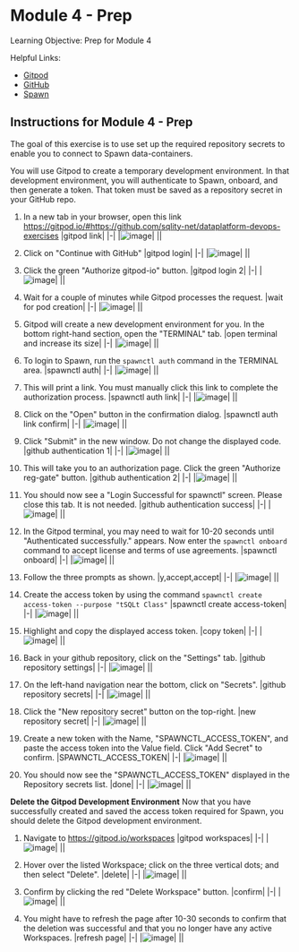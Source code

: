 # Module 4 - Prep
Learning Objective: Prep for Module 4

Helpful Links:
- [Gitpod](https://gitpod.io)
- [GitHub](https://github.com)
- [Spawn](https://spawn.cc)

## Instructions for Module 4 - Prep

The goal of this exercise is to use set up the required repository secrets to enable you to connect to Spawn data-containers.

You will use Gitpod to create a temporary development environment. In that development environment, you will authenticate to Spawn, onboard, and then generate a token. That token must be saved as a repository secret in your GitHub repo.

1. In a new tab in your browser, open this link https://gitpod.io/#https://github.com/sqlity-net/dataplatform-devops-exercises
   |gitpod link|
   |-|
   |![image](https://user-images.githubusercontent.com/298017/117911689-377d2700-b2ac-11eb-9d07-58bc6c39cdff.png)|
   ||

1. Click on "Continue with GitHub"
   |gitpod login|
   |-|
   |![image](https://user-images.githubusercontent.com/298017/117911925-93e04680-b2ac-11eb-88a7-b7d75c44b9b0.png)|
   ||

1. Click the green "Authorize gitpod-io" button.
   |gitpod login 2|
   |-|
   |![image](https://user-images.githubusercontent.com/298017/117911805-65fb0200-b2ac-11eb-8f1f-3d4f20691d5a.png)|
   ||

1. Wait for a couple of minutes while Gitpod processes the request.
   |wait for pod creation|
   |-|
   |![image](https://user-images.githubusercontent.com/298017/117911980-aa869d80-b2ac-11eb-9c19-4c973c72da44.png)|
   ||

1. Gitpod will create a new development environment for you. In the bottom right-hand section, open the "TERMINAL" tab.
   |open terminal and increase its size|
   |-|
   |![image](https://user-images.githubusercontent.com/298017/117912027-bf633100-b2ac-11eb-82b9-cfd4899f3dcf.png)|
   ||

1. To login to Spawn, run the `spawnctl auth` command in the TERMINAL area.
   |spawnctl auth|
   |-|
   |![image](https://user-images.githubusercontent.com/298017/117912083-d73ab500-b2ac-11eb-846b-aa8ea07da62b.png)|
   ||

1. This will print a link. You must manually click this link to complete the authorization process.
   |spawnctl auth link|
   |-|
   |![image](https://user-images.githubusercontent.com/298017/117912129-e91c5800-b2ac-11eb-84ab-164ef9ebac2b.png)|
   ||

1. Click on the "Open" button in the confirmation dialog.
   |spawnctl auth link confirm|
   |-|
   |![image](https://user-images.githubusercontent.com/298017/117912161-f9ccce00-b2ac-11eb-880d-e9e34cda0bae.png)|
   ||

1. Click "Submit" in the new window. Do not change the displayed code.
   |github authentication 1|
   |-|
   |![image](https://user-images.githubusercontent.com/298017/117912180-07825380-b2ad-11eb-9dda-90c8b846fc92.png)|
   ||

1. This will take you to an authorization page. Click the green "Authorize reg-gate" button.
   |github authentication 2|
   |-|
   |![image](https://user-images.githubusercontent.com/298017/117912783-1e757580-b2ae-11eb-8c66-b11e8648a533.png)|
   ||

1. You should now see a "Login Successful for spawnctl" screen. Please close this tab. It is not needed.
   |github authentication success|
   |-|
   |![image](https://user-images.githubusercontent.com/298017/117912728-03a30100-b2ae-11eb-85fe-1327f35ba919.png)|
   ||

1. In the Gitpod terminal, you may need to wait for 10-20 seconds until "Authenticated successfully." appears. Now enter the `spawnctl onboard` command to accept license and terms of use agreements.
   |spawnctl onboard|
   |-|
   |![image](https://user-images.githubusercontent.com/298017/117912888-5381c800-b2ae-11eb-8a06-3aaaa5a4119a.png)|
   ||

1. Follow the three prompts as shown.
   |y,accept,accept|
   |-|
   |![image](https://user-images.githubusercontent.com/298017/117913053-a491bc00-b2ae-11eb-968a-f2c7264628d9.png)|
   ||

1. Create the access token by using the command `spawnctl create access-token --purpose "tSQLt Class"`
   |spawnctl create access-token|
   |-|
   |![image](https://user-images.githubusercontent.com/298017/117913088-b5dac880-b2ae-11eb-9786-0f5779cf72f5.png)|
   ||

1. Highlight and copy the displayed access token.
   |copy token|
   |-|
   |![image](https://user-images.githubusercontent.com/298017/117913130-c7bc6b80-b2ae-11eb-9d07-d3c8cadd36b2.png)|
   ||

1. Back in your github repository, click on the "Settings" tab.
   |github repository settings|
   |-|
   |![image](https://user-images.githubusercontent.com/298017/117913212-fb979100-b2ae-11eb-97ae-4746397262fe.png)|
   ||

1. On the left-hand navigation near the bottom, click on "Secrets".
   |github repository secrets|
   |-|
   |![image](https://user-images.githubusercontent.com/298017/117913261-110cbb00-b2af-11eb-869b-232ab06ce664.png)|
   ||

1. Click the "New repository secret" button on the top-right.
   |new repository secret|
   |-|
   |![image](https://user-images.githubusercontent.com/298017/117913294-21bd3100-b2af-11eb-92a0-441709ce010d.png)|
   ||

1. Create a new token with the Name, "SPAWNCTL_ACCESS_TOKEN", and paste the access token into the Value field. Click "Add Secret" to confirm.
   |SPAWNCTL_ACCESS_TOKEN|
   |-|
   |![image](https://user-images.githubusercontent.com/298017/117913318-2a156c00-b2af-11eb-93ba-edee2a9eff6a.png)|
   ||

1. You should now see the "SPAWNCTL_ACCESS_TOKEN" displayed in the Repository secrets list.
   |done|
   |-|
   |![image](https://user-images.githubusercontent.com/298017/117913375-431e1d00-b2af-11eb-9be1-ddf8ba5ade6e.png)|
   ||

**Delete the Gitpod Development Environment**
Now that you have successfully created and saved the access token required for Spawn, you should delete the Gitpod development environment.

1. Navigate to https://gitpod.io/workspaces
   |gitpod workspaces|
   |-|
   |![image](https://user-images.githubusercontent.com/298017/117913420-53ce9300-b2af-11eb-989f-ab9b72e6e8f5.png)|
   ||

1. Hover over the listed Workspace; click on the three vertical dots; and then select "Delete".
   |delete|
   |-|
   |![image](https://user-images.githubusercontent.com/298017/117913441-61841880-b2af-11eb-9081-f527c2275de1.png)|
   ||

1. Confirm by clicking the red "Delete Workspace" button.
   |confirm|
   |-|
   |![image](https://user-images.githubusercontent.com/298017/117913472-6a74ea00-b2af-11eb-8f14-976eb1884ec7.png)|
   ||

1. You might have to refresh the page after 10-30 seconds to confirm that the deletion was successful and that you no longer have any active Workspaces.
   |refresh page|
   |-|
   |![image](https://user-images.githubusercontent.com/298017/117913496-72348e80-b2af-11eb-99b7-b60899a4baec.png)|
   ||


